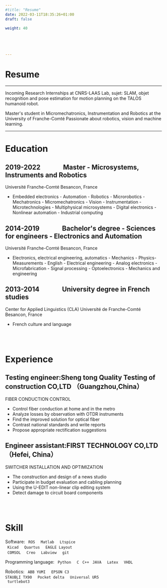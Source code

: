 ```yaml
---
#title: "Resume"
date: 2022-03-11T18:35:26+01:00
draft: false

weight: 40





---
```


# Resume

***
Incoming Research Internships at CNRS-LAAS Lab, sujet: SLAM, objet recognition and pose estimation for motion planning on the TALOS humanoid robot.

Master's student in Micromechatronics, Instrumentation and Robotics at the University of Franche-Comté
Passionate about robotics, vision and machine learning.
***




# Education



## 2019-2022   &emsp;&emsp;&emsp;       Master - Microsystems, Instruments and Robotics      
Université Franche-Comté  Besancon, France
+   Embedded electronics - Automation - Robotics - Microrobotics - Mechatronics - Micromechatronics - Vision - Instrumentation - Microtechnologies - Multiphysical microsystems - Digital electronics - Nonlinear automation - Industrial computing

## 2014-2019   &emsp;&emsp;&emsp;       Bachelor's degree - Sciences for engineers - Electronics and Automation     
Université Franche-Comté Besancon, France
+   Electronics, electrical engineering, automatics - Mechanics - Physics-Measurements - English - Electrical engineering - Analog electronics - Microfabrication - Signal processing - Optoelectronics - Mechanics and engineering

## 2013-2014   &emsp;&emsp;&emsp;       University degree in French studies
Center for Applied Linguistics (CLA)   Université de Franche-Comté Besancon, France
+ French culture and language

 &nbsp;  
 &nbsp;
# Experience

## Testing engineer:Sheng tong Quality Testing of construction CO,LTD （Guangzhou,China）

FIBER CONDUCTION CONTROL


+ Control fiber conduction at home and in the metro
+ Analyze losses by observation with OTDR instruments
+ Find the improved solution for optical fiber
+ Contrast national standards and write reports
+ Propose appropriate rectification suggestions



## Engineer assistant:FIRST TECHNOLOGY CO,LTD（Hefei, China）

SWITCHER INSTALLATION AND OPTIMIZATION


+ The construction and design of a news studio
+ Participate in budget evaluation and cabling planning
+ Using the U-EDIT non-linear clip editing system
+ Detect damage to circuit board components


&nbsp;  
&nbsp;

# Skill
Software: <code> ROS </code> <code> Matlab </code> <code> Ltspice </code> <code> Kicad </code> <code> Quartus </code> <code> EAGLE Layout </code> <code> COMSOL </code> <code> Creo </code> <code> Labview </code> <code> git </code>

Programming language: <code> Python </code> <code> C </code> <code>C++</code> <code> JAVA </code> <code> Latex </code> <code> VHDL </code>

Robotics: <code> ABB YUMI </code> <code> EPSON C3 </code> <code> STAUBLI TX90 </code> <code> Pocket delta </code> <code> Universal UR5 </code> <code> turtlebot3 </code>
